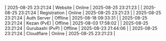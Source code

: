 | 2025-08-25 23:21:24 | Website | Online | 2025-08-25 23:21:23 |
| 2025-08-25 23:21:24 | Registration | Online | 2025-08-25 23:21:23 |
| 2025-08-25 23:21:24 | Auth Server | Offline | 2025-08-18 09:33:31 |
| 2025-08-25 23:21:24 | Kezan (PvE) | Offline | 2025-08-03 17:58:02 |
| 2025-08-25 23:21:24 | Gurubashi (PvP) | Offline | 2025-08-23 21:44:06 |
| 2025-08-25 23:21:24 | Cloudflare | Online | 2025-08-25 23:21:23 |
